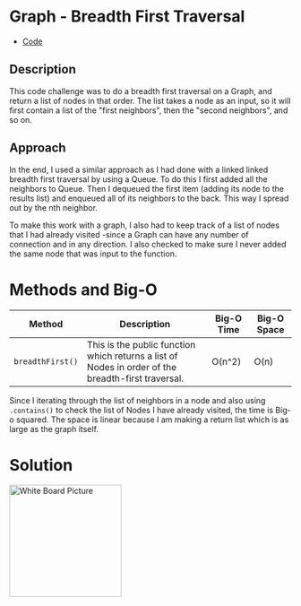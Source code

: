 # Graph - Breadth First Traversal
* [Code](../src/main/java/graph)

## Description
This code challenge was to do a breadth first traversal on a Graph, and return a list of nodes in that order.  The list takes a node as an input, so it will first contain a list of the "first neighbors", then the "second neighbors", and so on.

## Approach

In the end, I used a similar approach as I had done with a linked linked breadth first traversal by using a Queue.  To do this I first added all the neighbors to Queue.  Then I dequeued the first item (adding its node to the results list) and enqueued all of its neighbors to the back.  This way I spread out by the nth neighbor.

To make this work with a graph, I also had to keep track of a list of nodes that I had already visited -since a Graph can have any number of connection and in any direction.  I also checked to make sure I never added the same node that was input to the function.

# Methods and Big-O

| Method           | Description                                                                                                | Big-O Time  | Big-O Space  |
|------------------|------------------------------------------------------------------------------------------------------------|-------------|--------------|
| `breadthFirst()` | This is the public function which returns a list of Nodes in order of the breadth-first traversal.         | O(n^2)      | O(n)       |

Since I iterating through the list of neighbors in a node and also using `.contains()` to check the list of Nodes I have already visited, the time is Big-o squared.  The space is linear because I am making a return list which is as large as the graph itself.

# Solution

  <img src="../assets/graph-breadth-first.jpg"
       alt="White Board Picture"
       style="float: left; margin-right: 10px; width: 200px;" />



